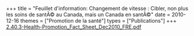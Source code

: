 +++
title = "Feuillet d'information: Changement de vitesse : Cibler, non plus les soins de santÃ© au Canada, mais un Canada en santÃ©"
date = 2010-12-16
themes = ["Promotion de la santé"]
types = ["Publications"]
+++
[2.40.3-Health-Promotion_Fact_Sheet_Dec2010_FRE.pdf](/files/2.40.3-Health-Promotion_Fact_Sheet_Dec2010_FRE.pdf)
